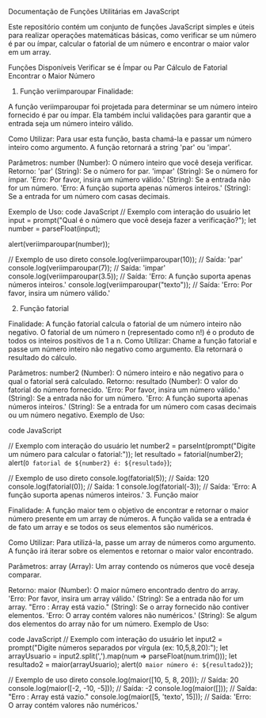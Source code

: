Documentação de Funções Utilitárias em JavaScript

Este repositório contém um conjunto de funções JavaScript simples e úteis para realizar operações matemáticas básicas, como verificar se um número é par ou ímpar, calcular o fatorial de um número e encontrar o maior valor em um array.

Funções Disponíveis
Verificar se é Ímpar ou Par
Cálculo de Fatorial
Encontrar o Maior Número

1. Função veriimparoupar
Finalidade:

A função veriimparoupar foi projetada para determinar se um número inteiro fornecido é par ou ímpar. Ela também inclui validações para garantir que a entrada seja um número inteiro válido.

Como Utilizar:
Para usar esta função, basta chamá-la e passar um número inteiro como argumento. A função retornará a string 'par' ou 'impar'.

Parâmetros:
number (Number): O número inteiro que você deseja verificar.
Retorno:
'par' (String): Se o número for par.
'impar' (String): Se o número for ímpar.
'Erro: Por favor, insira um número válido.' (String): Se a entrada não for um número.
'Erro: A função suporta apenas números inteiros.' (String): Se a entrada for um número com casas decimais.

Exemplo de Uso:
code
JavaScript
// Exemplo com interação do usuário
let input = prompt("Qual é o número que você deseja fazer a verificação?");
let number = parseFloat(input);

alert(veriimparoupar(number));

// Exemplo de uso direto
console.log(veriimparoupar(10)); // Saída: 'par'
console.log(veriimparoupar(7));  // Saída: 'impar'
console.log(veriimparoupar(3.5)); // Saída: 'Erro: A função suporta apenas números inteiros.'
console.log(veriimparoupar("texto")); // Saída: 'Erro: Por favor, insira um número válido.'

2. Função fatorial

Finalidade:
A função fatorial calcula o fatorial de um número inteiro não negativo. O fatorial de um número n (representado como n!) é o produto de todos os inteiros positivos de 1 a n.
Como Utilizar:
Chame a função fatorial e passe um número inteiro não negativo como argumento. Ela retornará o resultado do cálculo.

Parâmetros:
number2 (Number): O número inteiro e não negativo para o qual o fatorial será calculado.
Retorno:
resultado (Number): O valor do fatorial do número fornecido.
'Erro: Por favor, insira um número válido.' (String): Se a entrada não for um número.
'Erro: A função suporta apenas números inteiros.' (String): Se a entrada for um número com casas decimais ou um número negativo.
Exemplo de Uso:

code
JavaScript

// Exemplo com interação do usuário
let number2 = parseInt(prompt("Digite um número para calcular o fatorial:"));
let resultado = fatorial(number2);
alert(`O fatorial de ${number2} é: ${resultado}`);

// Exemplo de uso direto
console.log(fatorial(5));  // Saída: 120
console.log(fatorial(0));  // Saída: 1
console.log(fatorial(-3)); // Saída: 'Erro: A função suporta apenas números inteiros.'
3. Função maior

Finalidade:
A função maior tem o objetivo de encontrar e retornar o maior número presente em um array de números. A função valida se a entrada é de fato um array e se todos os seus elementos são numéricos.

Como Utilizar:
Para utilizá-la, passe um array de números como argumento. A função irá iterar sobre os elementos e retornar o maior valor encontrado.

Parâmetros:
array (Array): Um array contendo os números que você deseja comparar.

Retorno:
maior (Number): O maior número encontrado dentro do array.
'Erro: Por favor, insira um array válido.' (String): Se a entrada não for um array.
"Erro : Array está vazio." (String): Se o array fornecido não contiver elementos.
'Erro: O array contém valores não numéricos.' (String): Se algum dos elementos do array não for um número.
Exemplo de Uso:

code
JavaScript
// Exemplo com interação do usuário
let input2 = prompt("Digite números separados por vírgula (ex: 10,5,8,20):");
let arrayUsuario = input2.split(',').map(num => parseFloat(num.trim()));
let resultado2 = maior(arrayUsuario);
alert(`O maior número é: ${resultado2}`);

// Exemplo de uso direto
console.log(maior([10, 5, 8, 20])); // Saída: 20
console.log(maior([-2, -10, -5]));  // Saída: -2
console.log(maior([]));             // Saída: "Erro : Array está vazio."
console.log(maior([5, 'texto', 15])); // Saída: 'Erro: O array contém valores não numéricos.'